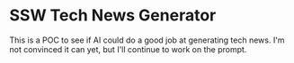 # SSW Tech News Generator

This is a POC to see if AI could do a good job at generating tech news. I'm not convinced it can yet, but I'll continue to work on the prompt.